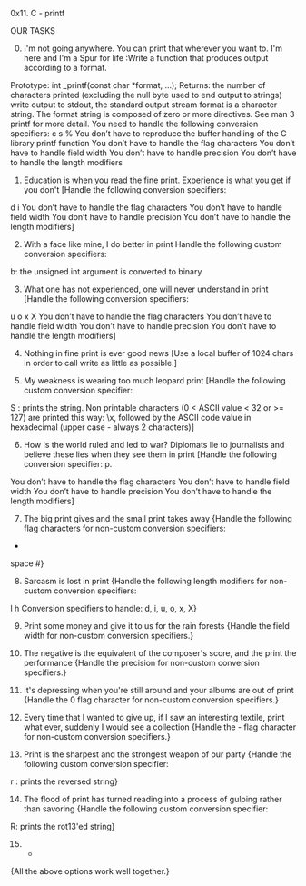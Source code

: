 0x11. C - printf

OUR TASKS

0. I'm not going anywhere. You can print that wherever you want to. I'm here and I'm a Spur for life
:Write a function that produces output according to a format.

Prototype: int _printf(const char *format, ...);
Returns: the number of characters printed (excluding the null byte used to end output to strings)
write output to stdout, the standard output stream
format is a character string. The format string is composed of zero or more directives. See man 3 printf for more detail. You need to handle the following conversion specifiers:
c
s
%
You don’t have to reproduce the buffer handling of the C library printf function
You don’t have to handle the flag characters
You don’t have to handle field width
You don’t have to handle precision
You don’t have to handle the length modifiers

1. Education is when you read the fine print. Experience is what you get if you don't
[Handle the following conversion specifiers:

d
i
You don’t have to handle the flag characters
You don’t have to handle field width
You don’t have to handle precision
You don’t have to handle the length modifiers]

2. With a face like mine, I do better in print
Handle the following custom conversion specifiers:

b: the unsigned int argument is converted to binary

3. What one has not experienced, one will never understand in print
[Handle the following conversion specifiers:

u
o
x
X
You don’t have to handle the flag characters
You don’t have to handle field width
You don’t have to handle precision
You don’t have to handle the length modifiers]

4. Nothing in fine print is ever good news
[Use a local buffer of 1024 chars in order to call write as little as possible.]

5. My weakness is wearing too much leopard print
[Handle the following custom conversion specifier:

S : prints the string.
Non printable characters (0 < ASCII value < 32 or >= 127) are printed this way: \x, followed by the ASCII code value in hexadecimal (upper case - always 2 characters)]

6. How is the world ruled and led to war? Diplomats lie to journalists and believe these lies when they see them in print
[Handle the following conversion specifier: p.

You don’t have to handle the flag characters
You don’t have to handle field width
You don’t have to handle precision
You don’t have to handle the length modifiers]

7. The big print gives and the small print takes away
{Handle the following flag characters for non-custom conversion specifiers:

+
space
#}

8. Sarcasm is lost in print
{Handle the following length modifiers for non-custom conversion specifiers:

l
h
Conversion specifiers to handle: d, i, u, o, x, X}

9. Print some money and give it to us for the rain forests
{Handle the field width for non-custom conversion specifiers.}

10. The negative is the equivalent of the composer's score, and the print the performance
{Handle the precision for non-custom conversion specifiers.}

11. It's depressing when you're still around and your albums are out of print
{Handle the 0 flag character for non-custom conversion specifiers.}

12. Every time that I wanted to give up, if I saw an interesting textile, print what ever, suddenly I would see a collection
{Handle the - flag character for non-custom conversion specifiers.}

13. Print is the sharpest and the strongest weapon of our party
{Handle the following custom conversion specifier:

r : prints the reversed string}

14. The flood of print has turned reading into a process of gulping rather than savoring
{Handle the following custom conversion specifier:

R: prints the rot13'ed string}

15. *
{All the above options work well together.}

